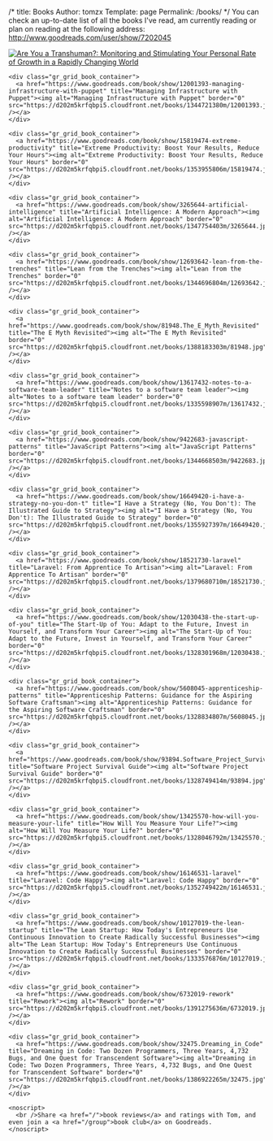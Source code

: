 /*
 title: Books
 Author: tomzx
 Template: page
 Permalink: /books/
*/
You can check an up-to-date list of all the books I've read, am currently reading or plan on reading at the following address: <http://www.goodreads.com/user/show/7202045>

<div id="gr_grid_widget_1395460599">
  <!-- Show static html as a placeholder in case js is not enabled - javascript include will override this if things work --></p> 
  
  <div class="gr_grid_container">
    <div class="gr_grid_book_container">
      <a href="https://www.goodreads.com/book/show/790921.Are_You_a_Transhuman_" title="Are You a Transhuman?: Monitoring and Stimulating Your Personal Rate of Growth in a Rapidly Changing World"><img alt="Are You a Transhuman?: Monitoring and Stimulating Your Personal Rate of Growth in a Rapidly Changing World" border="0" src="https://d202m5krfqbpi5.cloudfront.net/books/1385753716m/790921.jpg" /></a>
    </div>
    
    <div class="gr_grid_book_container">
      <a href="https://www.goodreads.com/book/show/12001393-managing-infrastructure-with-puppet" title="Managing Infrastructure with Puppet"><img alt="Managing Infrastructure with Puppet" border="0" src="https://d202m5krfqbpi5.cloudfront.net/books/1344721380m/12001393.jpg" /></a>
    </div>
    
    <div class="gr_grid_book_container">
      <a href="https://www.goodreads.com/book/show/15819474-extreme-productivity" title="Extreme Productivity: Boost Your Results, Reduce Your Hours"><img alt="Extreme Productivity: Boost Your Results, Reduce Your Hours" border="0" src="https://d202m5krfqbpi5.cloudfront.net/books/1353955806m/15819474.jpg" /></a>
    </div>
    
    <div class="gr_grid_book_container">
      <a href="https://www.goodreads.com/book/show/3265644-artificial-intelligence" title="Artificial Intelligence: A Modern Approach"><img alt="Artificial Intelligence: A Modern Approach" border="0" src="https://d202m5krfqbpi5.cloudfront.net/books/1347754403m/3265644.jpg" /></a>
    </div>
    
    <div class="gr_grid_book_container">
      <a href="https://www.goodreads.com/book/show/12693642-lean-from-the-trenches" title="Lean from the Trenches"><img alt="Lean from the Trenches" border="0" src="https://d202m5krfqbpi5.cloudfront.net/books/1344696804m/12693642.jpg" /></a>
    </div>
    
    <div class="gr_grid_book_container">
      <a href="https://www.goodreads.com/book/show/81948.The_E_Myth_Revisited" title="The E Myth Revisited"><img alt="The E Myth Revisited" border="0" src="https://d202m5krfqbpi5.cloudfront.net/books/1388183303m/81948.jpg" /></a>
    </div>
    
    <div class="gr_grid_book_container">
      <a href="https://www.goodreads.com/book/show/13617432-notes-to-a-software-team-leader" title="Notes to a software team leader"><img alt="Notes to a software team leader" border="0" src="https://d202m5krfqbpi5.cloudfront.net/books/1335598907m/13617432.jpg" /></a>
    </div>
    
    <div class="gr_grid_book_container">
      <a href="https://www.goodreads.com/book/show/9422683-javascript-patterns" title="JavaScript Patterns"><img alt="JavaScript Patterns" border="0" src="https://d202m5krfqbpi5.cloudfront.net/books/1344668503m/9422683.jpg" /></a>
    </div>
    
    <div class="gr_grid_book_container">
      <a href="https://www.goodreads.com/book/show/16649420-i-have-a-strategy-no-you-don-t" title="I Have a Strategy (No, You Don't): The Illustrated Guide to Strategy"><img alt="I Have a Strategy (No, You Don't): The Illustrated Guide to Strategy" border="0" src="https://d202m5krfqbpi5.cloudfront.net/books/1355927397m/16649420.jpg" /></a>
    </div>
    
    <div class="gr_grid_book_container">
      <a href="https://www.goodreads.com/book/show/18521730-laravel" title="Laravel: From Apprentice To Artisan"><img alt="Laravel: From Apprentice To Artisan" border="0" src="https://d202m5krfqbpi5.cloudfront.net/books/1379680710m/18521730.jpg" /></a>
    </div>
    
    <div class="gr_grid_book_container">
      <a href="https://www.goodreads.com/book/show/12030438-the-start-up-of-you" title="The Start-Up of You: Adapt to the Future, Invest in Yourself, and Transform Your Career"><img alt="The Start-Up of You: Adapt to the Future, Invest in Yourself, and Transform Your Career" border="0" src="https://d202m5krfqbpi5.cloudfront.net/books/1328301968m/12030438.jpg" /></a>
    </div>
    
    <div class="gr_grid_book_container">
      <a href="https://www.goodreads.com/book/show/5608045-apprenticeship-patterns" title="Apprenticeship Patterns: Guidance for the Aspiring Software Craftsman"><img alt="Apprenticeship Patterns: Guidance for the Aspiring Software Craftsman" border="0" src="https://d202m5krfqbpi5.cloudfront.net/books/1328834807m/5608045.jpg" /></a>
    </div>
    
    <div class="gr_grid_book_container">
      <a href="https://www.goodreads.com/book/show/93894.Software_Project_Survival_Guide" title="Software Project Survival Guide"><img alt="Software Project Survival Guide" border="0" src="https://d202m5krfqbpi5.cloudfront.net/books/1328749414m/93894.jpg" /></a>
    </div>
    
    <div class="gr_grid_book_container">
      <a href="https://www.goodreads.com/book/show/13425570-how-will-you-measure-your-life" title="How Will You Measure Your Life?"><img alt="How Will You Measure Your Life?" border="0" src="https://d202m5krfqbpi5.cloudfront.net/books/1328046792m/13425570.jpg" /></a>
    </div>
    
    <div class="gr_grid_book_container">
      <a href="https://www.goodreads.com/book/show/16146531-laravel" title="Laravel: Code Happy"><img alt="Laravel: Code Happy" border="0" src="https://d202m5krfqbpi5.cloudfront.net/books/1352749422m/16146531.jpg" /></a>
    </div>
    
    <div class="gr_grid_book_container">
      <a href="https://www.goodreads.com/book/show/10127019-the-lean-startup" title="The Lean Startup: How Today's Entrepreneurs Use Continuous Innovation to Create Radically Successful Businesses"><img alt="The Lean Startup: How Today's Entrepreneurs Use Continuous Innovation to Create Radically Successful Businesses" border="0" src="https://d202m5krfqbpi5.cloudfront.net/books/1333576876m/10127019.jpg" /></a>
    </div>
    
    <div class="gr_grid_book_container">
      <a href="https://www.goodreads.com/book/show/6732019-rework" title="Rework"><img alt="Rework" border="0" src="https://d202m5krfqbpi5.cloudfront.net/books/1391275636m/6732019.jpg" /></a>
    </div>
    
    <div class="gr_grid_book_container">
      <a href="https://www.goodreads.com/book/show/32475.Dreaming_in_Code" title="Dreaming in Code: Two Dozen Programmers, Three Years, 4,732 Bugs, and One Quest for Transcendent Software"><img alt="Dreaming in Code: Two Dozen Programmers, Three Years, 4,732 Bugs, and One Quest for Transcendent Software" border="0" src="https://d202m5krfqbpi5.cloudfront.net/books/1386922265m/32475.jpg" /></a>
    </div>
    
    <noscript>
      <br />Share <a href="/">book reviews</a> and ratings with Tom, and even join a <a href="/group">book club</a> on Goodreads.
    </noscript>
  </div>
</div>